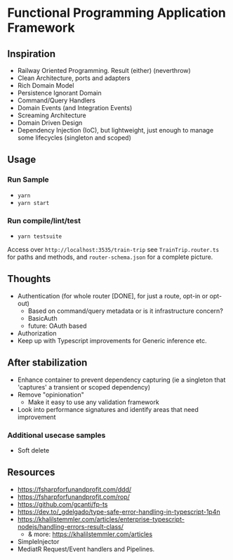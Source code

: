 # Functional Programming Application Framework

## Inspiration

- Railway Oriented Programming. Result (either)  (neverthrow)
- Clean Architecture, ports and adapters
- Rich Domain Model
- Persistence Ignorant Domain
- Command/Query Handlers
- Domain Events (and Integration Events)
- Screaming Architecture
- Domain Driven Design
- Dependency Injection (IoC), but lightweight, just enough to manage some lifecycles (singleton and scoped)

## Usage

### Run Sample

- `yarn`
- `yarn start`

### Run compile/lint/test

- `yarn testsuite`

Access over `http://localhost:3535/train-trip`
see `TrainTrip.router.ts` for paths and methods, and `router-schema.json` for a complete picture.


## Thoughts

- Authentication (for whole router [DONE], for just a route, opt-in or opt-out)
  - Based on command/query metadata or is it infrastructure concern?
  - BasicAuth
  - future: OAuth based
- Authorization
- Keep up with Typescript improvements for Generic inference etc.

## After stabilization

- Enhance container to prevent dependency capturing (ie a singleton that 'captures' a transient or scoped dependency)
- Remove "opinionation"
  - Make it easy to use any validation framework
- Look into performance signatures and identify areas that need improvement

### Additional usecase samples

- Soft delete

## Resources

- https://fsharpforfunandprofit.com/ddd/
- https://fsharpforfunandprofit.com/rop/
- https://github.com/gcanti/fp-ts
- https://dev.to/_gdelgado/type-safe-error-handling-in-typescript-1p4n
- https://khalilstemmler.com/articles/enterprise-typescript-nodejs/handling-errors-result-class/
  - & more: https://khalilstemmler.com/articles
- SimpleInjector
- MediatR Request/Event handlers and Pipelines.
